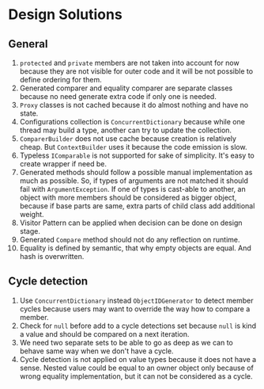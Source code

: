 # Design Solutions

## General

1. `protected` and `private` members are not taken into account for now because they are not visible for outer code and it will be not possible to define ordering for them.
2. Generated comparer and equality comparer are separate classes because no need generate extra code if only one is needed.
3. `Proxy` classes is not cached because it do almost nothing and have no state.
4. Configurations collection is `ConcurrentDictionary` because while one thread may build a type, another can try to update the collection.
5. `ComparerBuilder` does not use cache because creation is relatively cheap. But `ContextBuilder` uses it because the code emission is slow.
6. Typeless `IComparable` is not supported for sake of simplicity. It's easy to create wrapper if need be.
7. Generated methods should follow a possible manual implementation as much as possible. So, if types of arguments are not matched it should fail with `ArgumentException`. If one of types is cast-able to another, an object with more members should be considered as bigger object, because if base parts are same, extra parts of child class add additional weight.
8. Visitor Pattern can be applied when decision can be done on design stage.
9. Generated `Compare` method should not do any reflection on runtime.
10. Equality is defined by semantic, that why empty objects are equal. And hash is overwritten.

## Cycle detection

1. Use `ConcurrentDictionary` instead `ObjectIDGenerator` to detect member cycles because users may want to override the way how to compare a member.
2. Check for `null` before add to a cycle detections set because `null` is kind a value and should be compared on a next iteration.
3. We need two separate sets to be able to go as deep as we can to behave same way when we don't have a cycle.
4. Cycle detection is not applied on value types because it does not have a sense. Nested value could be equal to an owner object only because of wrong equality implementation, but it can not be considered as a cycle.
